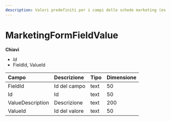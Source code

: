 ```yaml
---
description: Valori predefiniti per i campi delle schede marketing (es. per le liste)
---
```


# MarketingFormFieldValue

**Chiavi**

* _Id_
* FieldId, ValueId

| Campo | Descrizione | Tipo | Dimensione |
| :--- | :--- | :--- | :--- |
| FieldId | Id del campo | text | 50 |
| Id | Id | text | 50 |
| ValueDescription | Descrizione | text | 200 |
| ValueId | Id del valore | text | 50 |

